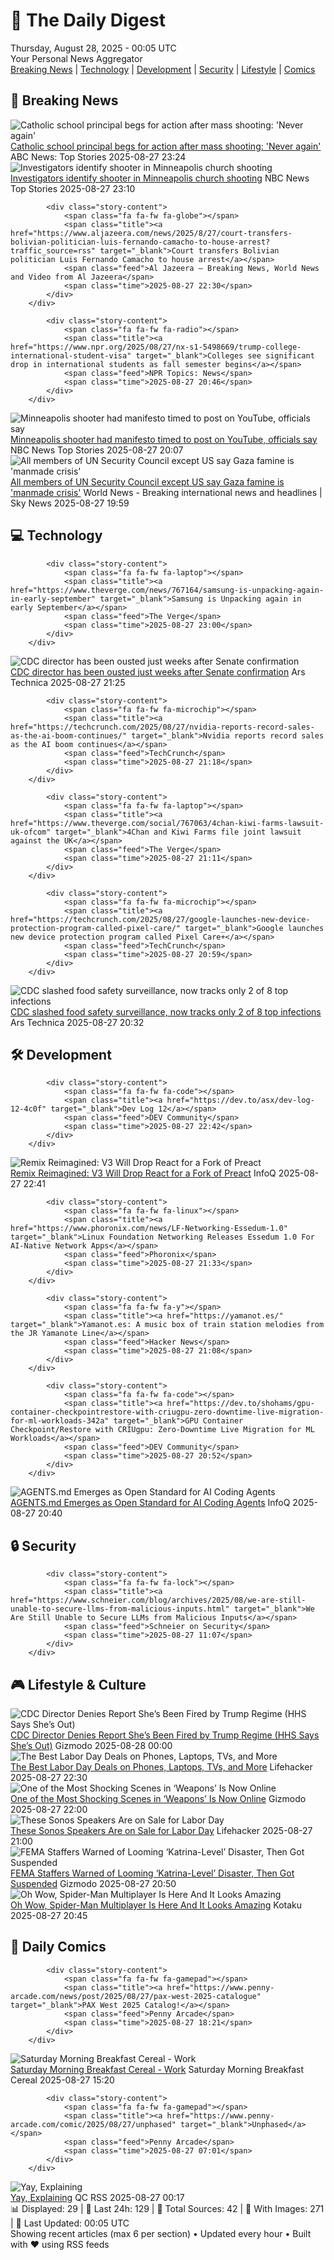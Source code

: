 <!-- Processing 54 RSS feeds at 2025-08-28 00:04:49 UTC -->
<!-- Processing: Penny Arcade -->
<!-- Processing: Garfield -->
<!-- Processing: CNN Breaking News -->
<!-- Processing: BBC World News -->
<!-- Processing: Associated Press Breaking -->
<!-- Processing: ABC News Breaking -->
<!-- Processing: NBC News Breaking -->
<!-- Processing: Guardian World News -->
<!-- Processing: Sky News World -->
<!-- Processing: Ars Technica -->
<!-- Processing: O'Reilly Radar -->
<!-- Processing: WIRED -->
<!-- Processing: Slashdot -->
<!-- Processing: Lobsters Python -->
<!-- Processing: Hacker News -->
<!-- Processing: StackOverflow Blog -->
<!-- Processing: It's FOSS -->
<!-- Processing: DistroWatch -->
<!-- Processing: GitLab Blog -->
<!-- Processing: InfoQ -->
<!-- Processing: DZone -->
<!-- Processing: Coding Horror -->
<!-- Processing: Lifehacker -->
<!-- Processing: Gizmodo -->
<!-- Processing: Kotaku -->
<!-- Processing: Boing Boing -->
<!-- Processing: Krebs on Security -->
<!-- Generated 8 new posts out of 27 feeds processed -->
<div class="newspaper-header">
    <h1 class="newspaper-title">📰 The Daily Digest</h1>
    <div class="newspaper-date">Thursday, August 28, 2025 - 00:05 UTC</div>
    <div class="newspaper-subtitle">Your Personal News Aggregator</div>
</div>

<div class="newspaper-nav">
    <a href="#breaking">Breaking News</a> |
    <a href="#tech">Technology</a> |
    <a href="#dev">Development</a> |
    <a href="#security">Security</a> |
    <a href="#lifestyle">Lifestyle</a> |
    <a href="#webcomics">Comics</a>
</div>

<div class="news-section breaking-news" id="breaking">
<h2 class="section-header">🚨 Breaking News</h2>
<div class="stories-container">
<div class="story">
            <img src="https://s.abcnews.com/images/GMA/principal-presser-ap-jt-250827_1756331532546_hpMain_4x3t_384.jpg" alt="Catholic school principal begs for action after mass shooting: &#x27;Never again&#x27;" class="story-image" loading="lazy" onerror="this.style.display='none'">
            <div class="story-content">
                <span class="fa fa-fw fa-tv"></span>
                <span class="title"><a href="https://abcnews.go.com/GMA/News/principal-speaks-after-minnesota-catholic-school-shooting/story?id=125039128" target="_blank">Catholic school principal begs for action after mass shooting: &#x27;Never again&#x27;</a></span>
                <span class="feed">ABC News: Top Stories</span>
                <span class="time">2025-08-27 23:24</span>
            </div>
        </div>
<div class="story">
            <img src="https://media-cldnry.s-nbcnews.com/image/upload/t_fit_1500w/mpx/2704722219/2025_08/1756336241108_nn_mve_investigtors_identify_shooter_in_minneapolis_church_shooting_250827_1920x1080-32rac1.jpg" alt="Investigators identify shooter in Minneapolis church shooting" class="story-image" loading="lazy" onerror="this.style.display='none'">
            <div class="story-content">
                <span class="fa fa-fw fa-broadcast-tower"></span>
                <span class="title"><a href="https://www.nbcnews.com/nightly-news/video/investigators-identify-shooter-in-minneapolis-church-shooting-245925445525" target="_blank">Investigators identify shooter in Minneapolis church shooting</a></span>
                <span class="feed">NBC News Top Stories</span>
                <span class="time">2025-08-27 23:10</span>
            </div>
        </div>
<div class="story">
            
            <div class="story-content">
                <span class="fa fa-fw fa-globe"></span>
                <span class="title"><a href="https://www.aljazeera.com/news/2025/8/27/court-transfers-bolivian-politician-luis-fernando-camacho-to-house-arrest?traffic_source=rss" target="_blank">Court transfers Bolivian politician Luis Fernando Camacho to house arrest</a></span>
                <span class="feed">Al Jazeera – Breaking News, World News and Video from Al Jazeera</span>
                <span class="time">2025-08-27 22:30</span>
            </div>
        </div>
<div class="story">
            
            <div class="story-content">
                <span class="fa fa-fw fa-radio"></span>
                <span class="title"><a href="https://www.npr.org/2025/08/27/nx-s1-5498669/trump-college-international-student-visa" target="_blank">Colleges see significant drop in international students as fall semester begins</a></span>
                <span class="feed">NPR Topics: News</span>
                <span class="time">2025-08-27 20:46</span>
            </div>
        </div>
<div class="story">
            <img src="https://media-cldnry.s-nbcnews.com/image/upload/t_fit_1500w/mpx/2704722219/2025_08/1756325265056_nbc_spec_yt_manifesto_250827_1920x1080-xu4yvq.jpg" alt="Minneapolis shooter had manifesto timed to post on YouTube, officials say" class="story-image" loading="lazy" onerror="this.style.display='none'">
            <div class="story-content">
                <span class="fa fa-fw fa-broadcast-tower"></span>
                <span class="title"><a href="https://www.nbcnews.com/video/minneapolis-shooter-had-manifesto-timed-to-post-on-youtube-officials-say-245894725993" target="_blank">Minneapolis shooter had manifesto timed to post on YouTube, officials say</a></span>
                <span class="feed">NBC News Top Stories</span>
                <span class="time">2025-08-27 20:07</span>
            </div>
        </div>
<div class="story">
            <img src="https://e3.365dm.com/25/08/1920x1080/skynews-gaza-city-gaza-displaced_7002760.jpg?20250827162350" alt="All members of UN Security Council except US say Gaza famine is &#x27;manmade crisis&#x27;" class="story-image" loading="lazy" onerror="this.style.display='none'">
            <div class="story-content">
                <span class="fa fa-fw fa-satellite"></span>
                <span class="title"><a href="https://news.sky.com/story/all-members-of-un-security-council-except-us-say-gaza-famine-is-manmade-crisis-13419578" target="_blank">All members of UN Security Council except US say Gaza famine is &#x27;manmade crisis&#x27;</a></span>
                <span class="feed">World News - Breaking international news and headlines | Sky News</span>
                <span class="time">2025-08-27 19:59</span>
            </div>
        </div>
</div>
</div>
<div class="news-section tech-news" id="tech">
<h2 class="section-header">💻 Technology</h2>
<div class="stories-container">
<div class="story">
            
            <div class="story-content">
                <span class="fa fa-fw fa-laptop"></span>
                <span class="title"><a href="https://www.theverge.com/news/767164/samsung-is-unpacking-again-in-early-september" target="_blank">Samsung is Unpacking again in early September</a></span>
                <span class="feed">The Verge</span>
                <span class="time">2025-08-27 23:00</span>
            </div>
        </div>
<div class="story">
            <img src="https://cdn.arstechnica.net/wp-content/uploads/2025/07/GettyImages-2222107417-500x500.jpg" alt="CDC director has been ousted just weeks after Senate confirmation" class="story-image" loading="lazy" onerror="this.style.display='none'">
            <div class="story-content">
                <span class="fa fa-fw fa-cog"></span>
                <span class="title"><a href="https://arstechnica.com/health/2025/08/report-cdc-director-being-ousted-just-weeks-after-senate-confirmation/" target="_blank">CDC director has been ousted just weeks after Senate confirmation</a></span>
                <span class="feed">Ars Technica</span>
                <span class="time">2025-08-27 21:25</span>
            </div>
        </div>
<div class="story">
            
            <div class="story-content">
                <span class="fa fa-fw fa-microchip"></span>
                <span class="title"><a href="https://techcrunch.com/2025/08/27/nvidia-reports-record-sales-as-the-ai-boom-continues/" target="_blank">Nvidia reports record sales as the AI boom continues</a></span>
                <span class="feed">TechCrunch</span>
                <span class="time">2025-08-27 21:18</span>
            </div>
        </div>
<div class="story">
            
            <div class="story-content">
                <span class="fa fa-fw fa-laptop"></span>
                <span class="title"><a href="https://www.theverge.com/social/767063/4chan-kiwi-farms-lawsuit-uk-ofcom" target="_blank">4Chan and Kiwi Farms file joint lawsuit against the UK</a></span>
                <span class="feed">The Verge</span>
                <span class="time">2025-08-27 21:11</span>
            </div>
        </div>
<div class="story">
            
            <div class="story-content">
                <span class="fa fa-fw fa-microchip"></span>
                <span class="title"><a href="https://techcrunch.com/2025/08/27/google-launches-new-device-protection-program-called-pixel-care/" target="_blank">Google launches new device protection program called Pixel Care+</a></span>
                <span class="feed">TechCrunch</span>
                <span class="time">2025-08-27 20:59</span>
            </div>
        </div>
<div class="story">
            <img src="https://cdn.arstechnica.net/wp-content/uploads/2014/01/SALMON_1-500x500.jpg" alt="CDC slashed food safety surveillance, now tracks only 2 of 8 top infections" class="story-image" loading="lazy" onerror="this.style.display='none'">
            <div class="story-content">
                <span class="fa fa-fw fa-cog"></span>
                <span class="title"><a href="https://arstechnica.com/health/2025/08/cdc-stopped-actively-tracking-6-foodborne-infections-amid-budget-cuts/" target="_blank">CDC slashed food safety surveillance, now tracks only 2 of 8 top infections</a></span>
                <span class="feed">Ars Technica</span>
                <span class="time">2025-08-27 20:32</span>
            </div>
        </div>
</div>
</div>
<div class="news-section dev-news" id="dev">
<h2 class="section-header">🛠️ Development</h2>
<div class="stories-container">
<div class="story">
            
            <div class="story-content">
                <span class="fa fa-fw fa-code"></span>
                <span class="title"><a href="https://dev.to/asx/dev-log-12-4c0f" target="_blank">Dev Log 12</a></span>
                <span class="feed">DEV Community</span>
                <span class="time">2025-08-27 22:42</span>
            </div>
        </div>
<div class="story">
            <img src="https://res.infoq.com/news/2025/08/remix-run-v3-drops-react/en/headerimage/generatedHeaderImage-1756331088916.jpg" alt="Remix Reimagined: V3 Will Drop React for a Fork of Preact" class="story-image" loading="lazy" onerror="this.style.display='none'">
            <div class="story-content">
                <span class="fa fa-fw fa-info-circle"></span>
                <span class="title"><a href="https://www.infoq.com/news/2025/08/remix-run-v3-drops-react/?utm_campaign=infoq_content&utm_source=infoq&utm_medium=feed&utm_term=global" target="_blank">Remix Reimagined: V3 Will Drop React for a Fork of Preact</a></span>
                <span class="feed">InfoQ</span>
                <span class="time">2025-08-27 22:41</span>
            </div>
        </div>
<div class="story">
            
            <div class="story-content">
                <span class="fa fa-fw fa-linux"></span>
                <span class="title"><a href="https://www.phoronix.com/news/LF-Networking-Essedum-1.0" target="_blank">Linux Foundation Networking Releases Essedum 1.0 For AI-Native Network Apps</a></span>
                <span class="feed">Phoronix</span>
                <span class="time">2025-08-27 21:33</span>
            </div>
        </div>
<div class="story">
            
            <div class="story-content">
                <span class="fa fa-fw fa-y"></span>
                <span class="title"><a href="https://yamanot.es/" target="_blank">Yamanot.es: A music box of train station melodies from the JR Yamanote Line</a></span>
                <span class="feed">Hacker News</span>
                <span class="time">2025-08-27 21:08</span>
            </div>
        </div>
<div class="story">
            
            <div class="story-content">
                <span class="fa fa-fw fa-code"></span>
                <span class="title"><a href="https://dev.to/shohams/gpu-container-checkpointrestore-with-criugpu-zero-downtime-live-migration-for-ml-workloads-342a" target="_blank">GPU Container Checkpoint/Restore with CRIUgpu: Zero-Downtime Live Migration for ML Workloads</a></span>
                <span class="feed">DEV Community</span>
                <span class="time">2025-08-27 20:52</span>
            </div>
        </div>
<div class="story">
            <img src="https://res.infoq.com/news/2025/08/agents-md/en/headerimage/generatedHeaderImage-1756326090568.jpg" alt="AGENTS.md Emerges as Open Standard for AI Coding Agents" class="story-image" loading="lazy" onerror="this.style.display='none'">
            <div class="story-content">
                <span class="fa fa-fw fa-info-circle"></span>
                <span class="title"><a href="https://www.infoq.com/news/2025/08/agents-md/?utm_campaign=infoq_content&utm_source=infoq&utm_medium=feed&utm_term=global" target="_blank">AGENTS.md Emerges as Open Standard for AI Coding Agents</a></span>
                <span class="feed">InfoQ</span>
                <span class="time">2025-08-27 20:40</span>
            </div>
        </div>
</div>
</div>
<div class="news-section security-news" id="security">
<h2 class="section-header">🔒 Security</h2>
<div class="stories-container">
<div class="story">
            
            <div class="story-content">
                <span class="fa fa-fw fa-lock"></span>
                <span class="title"><a href="https://www.schneier.com/blog/archives/2025/08/we-are-still-unable-to-secure-llms-from-malicious-inputs.html" target="_blank">We Are Still Unable to Secure LLMs from Malicious Inputs</a></span>
                <span class="feed">Schneier on Security</span>
                <span class="time">2025-08-27 11:07</span>
            </div>
        </div>
</div>
</div>
<div class="news-section lifestyle-news" id="lifestyle">
<h2 class="section-header">🎮 Lifestyle & Culture</h2>
<div class="stories-container">
<div class="story">
            <img src="https://gizmodo.com/app/uploads/2025/08/Susan-Monarez.jpg" alt="CDC Director Denies Report She’s Been Fired by Trump Regime (HHS Says She’s Out)" class="story-image" loading="lazy" onerror="this.style.display='none'">
            <div class="story-content">
                <span class="fa fa-fw fa-computer"></span>
                <span class="title"><a href="https://gizmodo.com/cdc-resignations-susan-monarez-denial-rfk-vaccines-2000649469" target="_blank">CDC Director Denies Report She’s Been Fired by Trump Regime (HHS Says She’s Out)</a></span>
                <span class="feed">Gizmodo</span>
                <span class="time">2025-08-28 00:00</span>
            </div>
        </div>
<div class="story">
            <img src="https://lifehacker.com/imagery/articles/01K3M0AQTVMA2RTMC49EA6C86A/hero-image.png" alt="The Best Labor Day Deals on Phones, Laptops, TVs, and More" class="story-image" loading="lazy" onerror="this.style.display='none'">
            <div class="story-content">
                <span class="fa fa-fw fa-life-ring"></span>
                <span class="title"><a href="https://lifehacker.com/tech/phone-laptop-tv-headphones-sales-labor-day-2025?utm_medium=RSS" target="_blank">The Best Labor Day Deals on Phones, Laptops, TVs, and More</a></span>
                <span class="feed">Lifehacker</span>
                <span class="time">2025-08-27 22:30</span>
            </div>
        </div>
<div class="story">
            <img src="https://gizmodo.com/app/uploads/2025/08/Weapons-Gladys-Amy-Madigan.jpg" alt="One of the Most Shocking Scenes in ‘Weapons’ Is Now Online" class="story-image" loading="lazy" onerror="this.style.display='none'">
            <div class="story-content">
                <span class="fa fa-fw fa-computer"></span>
                <span class="title"><a href="https://gizmodo.com/one-of-the-most-shocking-scenes-in-weapons-is-now-online-2000649400" target="_blank">One of the Most Shocking Scenes in ‘Weapons’ Is Now Online</a></span>
                <span class="feed">Gizmodo</span>
                <span class="time">2025-08-27 22:00</span>
            </div>
        </div>
<div class="story">
            <img src="https://lifehacker.com/imagery/articles/01K3PKVCJ75CWN8W8W5EMZ841C/hero-image.png" alt="These Sonos Speakers Are on Sale for Labor Day" class="story-image" loading="lazy" onerror="this.style.display='none'">
            <div class="story-content">
                <span class="fa fa-fw fa-life-ring"></span>
                <span class="title"><a href="https://lifehacker.com/tech/sonos-speakers-labor-day-sale-2025?utm_medium=RSS" target="_blank">These Sonos Speakers Are on Sale for Labor Day</a></span>
                <span class="feed">Lifehacker</span>
                <span class="time">2025-08-27 21:00</span>
            </div>
        </div>
<div class="story">
            <img src="https://gizmodo.com/app/uploads/2025/08/hurricane-katrina.jpg" alt="FEMA Staffers Warned of Looming ‘Katrina-Level’ Disaster, Then Got Suspended" class="story-image" loading="lazy" onerror="this.style.display='none'">
            <div class="story-content">
                <span class="fa fa-fw fa-computer"></span>
                <span class="title"><a href="https://gizmodo.com/fema-staffers-warned-of-looming-katrina-level-disaster-then-got-suspended-2000649312" target="_blank">FEMA Staffers Warned of Looming ‘Katrina-Level’ Disaster, Then Got Suspended</a></span>
                <span class="feed">Gizmodo</span>
                <span class="time">2025-08-27 20:50</span>
            </div>
        </div>
<div class="story">
            <img src="https://kotaku.com/app/uploads/2025/08/spiderermerna.jpg" alt="Oh Wow, Spider-Man Multiplayer Is Here And It Looks Amazing" class="story-image" loading="lazy" onerror="this.style.display='none'">
            <div class="story-content">
                <span class="fa fa-fw fa-gamepad"></span>
                <span class="title"><a href="https://kotaku.com/spider-man-ps4-pc-multiplayer-mod-great-web-insomniac-2000620767" target="_blank">Oh Wow, Spider-Man Multiplayer Is Here And It Looks Amazing</a></span>
                <span class="feed">Kotaku</span>
                <span class="time">2025-08-27 20:45</span>
            </div>
        </div>
</div>
</div>
<div class="news-section webcomics-section" id="webcomics">
<h2 class="section-header">🎨 Daily Comics</h2>
<div class="stories-container">
<div class="story">
            
            <div class="story-content">
                <span class="fa fa-fw fa-gamepad"></span>
                <span class="title"><a href="https://www.penny-arcade.com/news/post/2025/08/27/pax-west-2025-catalogue" target="_blank">PAX West 2025 Catalog!</a></span>
                <span class="feed">Penny Arcade</span>
                <span class="time">2025-08-27 18:21</span>
            </div>
        </div>
<div class="story">
            <img src="https://www.smbc-comics.com/comics/1756236873-20250827.png" alt="Saturday Morning Breakfast Cereal - Work" class="story-image" loading="lazy" onerror="this.style.display='none'">
            <div class="story-content">
                <span class="fa fa-fw fa-smile"></span>
                <span class="title"><a href="https://www.smbc-comics.com/comic/work-3" target="_blank">Saturday Morning Breakfast Cereal - Work</a></span>
                <span class="feed">Saturday Morning Breakfast Cereal</span>
                <span class="time">2025-08-27 15:20</span>
            </div>
        </div>
<div class="story">
            
            <div class="story-content">
                <span class="fa fa-fw fa-gamepad"></span>
                <span class="title"><a href="https://www.penny-arcade.com/comic/2025/08/27/unphased" target="_blank">Unphased</a></span>
                <span class="feed">Penny Arcade</span>
                <span class="time">2025-08-27 07:01</span>
            </div>
        </div>
<div class="story">
            <img src="http://www.questionablecontent.net/comics/5644.png" alt="Yay, Explaining" class="story-image" loading="lazy" onerror="this.style.display='none'">
            <div class="story-content">
                <span class="fa fa-fw fa-music"></span>
                <span class="title"><a href="http://questionablecontent.net/view.php?comic=5644" target="_blank">Yay, Explaining</a></span>
                <span class="feed">QC RSS</span>
                <span class="time">2025-08-27 00:17</span>
            </div>
        </div>
</div>
</div>

<div class="newspaper-footer">
    <div class="stats">
        📊 Displayed: 29 | 📅 Last 24h: 129 | 📡 Total Sources: 42 | 📸 With Images: 271 |
        🔄 Last Updated: 00:05 UTC
    </div>
    <div class="footer-note">
        Showing recent articles (max 6 per section) • Updated every hour • Built with ❤️ using RSS feeds
    </div>
</div>
